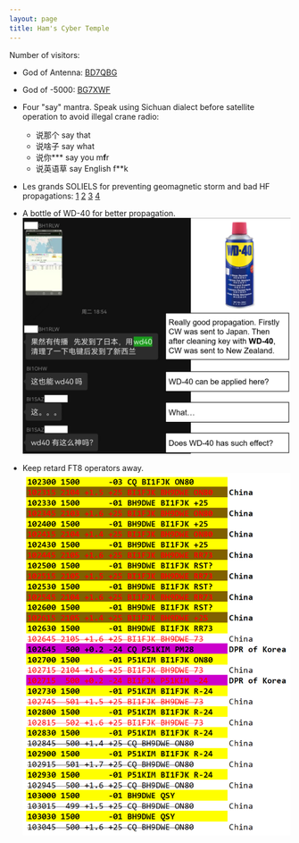 ```yaml
---
layout: page
title: Ham's Cyber Temple
---
```

<script async src="//busuanzi.ibruce.info/busuanzi/2.3/busuanzi.pure.mini.js"></script>
<span id="busuanzi_container_site_uv">Number of visitors: <span id="busuanzi_value_site_uv"></span></span>

<!--[![/pictures/stc_incense_burner.png](/pictures/stc_incense_burner.png)](https://www.stcai.com/xpsc)-->
- God of Antenna: [BD7QBG](https://www.qrz.com/db/BD7QBG)
- God of -5000: [BG7XWF](https://www.qrz.com/db/BG7XWF)
- Four "say" mantra. Speak using Sichuan dialect before satellite operation to avoid illegal crane radio:
  - 说那个 say that
  - 说啥子 say what
  - 说你*** say you m**f**r
  - 说英语草 say English f**k
- Les grands SOLIELS for preventing geomagnetic storm and bad HF propagations: [1](https://en.wikipedia.org/wiki/Kim_Jong_Un) [2](https://en.wikipedia.org/wiki/Park_Chung_Hee) [3](https://en.wikipedia.org/wiki/Donald_Trump) [4](https://www.qrz.com/db/BI1FJK)

- A bottle of WD-40 for better propagation.
![/pictures/WD-40.png](/pictures/WD-40.png)

- Keep retard FT8 operators away.
![/pictures/sb_ft8.png](/pictures/sb_ft8.png)
